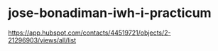# jose-bonadiman-iwh-i-practicum

https://app.hubspot.com/contacts/44519721/objects/2-21296903/views/all/list
